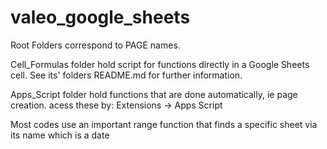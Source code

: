 # valeo_google_sheets

Root Folders correspond to PAGE names.

Cell_Formulas folder hold script for functions directly in a Google Sheets cell.
See its' folders README.md for further information.

Apps_Script folder hold functions that are done automatically, ie page creation. 
  acess these by:
    Extensions ->
      Apps Script


Most codes use an important range function that finds a specific sheet via its name which is a date

